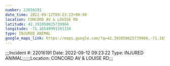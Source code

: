 ```yaml
---
number: 22016191
date_time: 2022-09-12T09:23:22+00:00
location: CONCORD AV & LOUISE RD
latitude: 42.392850025739904
longitude: -71.16549991591158
type: INJURED ANIMAL
google_maps_link: https://maps.google.com/?q=42.392850025739904,-71.16549991591158
---
```


;;;Incident #: 22016191  Date: 2022-09-12 09:23:22   Type: INJURED ANIMAL;;;;;;Location: CONCORD AV & LOUISE RD;;;
